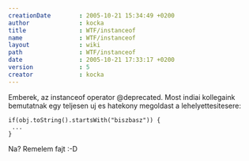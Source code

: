 ```yaml
---
creationDate        : 2005-10-21 15:34:49 +0200 
author              : kocka 
title               : WTF/instanceof 
name                : WTF/instanceof 
layout              : wiki 
path                : WTF/instanceof 
date                : 2005-10-21 17:33:17 +0200 
version             : 5 
creator             : kocka 
---
```

Emberek, az instanceof operator @deprecated. Most indiai kollegaink bemutatnak egy teljesen uj es hatekony megoldast a lehelyettesitesere:

```
if(obj.toString().startsWith("biszbasz")) {
 ...
}
```

Na? Remelem fajt :-D
